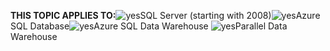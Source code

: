 <Token>**THIS TOPIC APPLIES TO:**![yes](/Image/Applies%20to/yes.png)SQL Server (starting with 2008)![yes](/Image/Applies%20to/yes.png)Azure SQL Database![yes](/Image/Applies%20to/yes.png)Azure SQL Data Warehouse ![yes](/Image/Applies%20to/yes.png)Parallel Data Warehouse
 </Token>